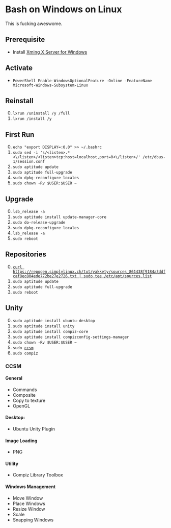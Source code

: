 # Bash on Windows on Linux
This is fucking aweswome.

## Prerequisite
* Install [Xming X Server for Windows](https://sourceforge.net/projects/xming/)

## Activate
* `PowerShell Enable-WindowsOptionalFeature -Online -FeatureName Microsoft-Windows-Subsystem-Linux`

## Reinstall
0. `lxrun /uninstall /y /full`
0. `lxrun /install /y`

## First Run
0. `echo "export DISPLAY=:0.0" >> ~/.bashrc`
0. `sudo sed -i 's/<listen>.*<\/listen>/<listen>tcp:host=localhost,port=0<\/listen>/' /etc/dbus-1/session.conf`
0. `sudo aptitude update`
0. `sudo aptitude full-upgrade`
0. `sudo dpkg-reconfigure locales`
0. `sudo chown -Rv $USER:$USER ~`

## Upgrade
0. `lsb_release -a`
0. `sudo aptitude install update-manager-core`
0. `sudo do-release-upgrade`
0. `sudo dpkg-reconfigure locales`
0. `lsb_release -a`
0. `sudo reboot`

## Repositories
0. [`curl https://repogen.simplylinux.ch/txt/yakkety/sources_861438f9184a3ddfcaf8ec804ede772be27e2726.txt | sudo tee /etc/apt/sources.list`](https://repogen.simplylinux.ch/)
0. `sudo aptitude update`
0. `sudo aptitude full-upgrade`
0. `sudo reboot`

## Unity
0. `sudo aptitude install ubuntu-desktop`
0. `sudo aptitude install unity`
0. `sudo aptitude install compiz-core`
0. `sudo aptitude install compizconfig-settings-manager`
0. `sudo chown -Rv $USER:$USER ~`
0. `sudo `[`ccsm`](https://github.com/NatoBoram/FirstRun/blob/master/Windows%2010/HowTo/Bash/ReadMe.md#ccsm)
0. `sudo compiz`

### CCSM

#### General
* Commands
* Composite
* Copy to texture
* OpenGL

#### Desktop:
* Ubuntu Unity Plugin

#### Image Loading
* PNG

#### Utility
* Compiz Library Toolbox

#### Windows Management
* Move Window
* Place Windows
* Resize Window
* Scale
* Snapping Windows
